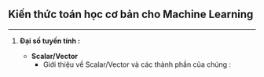 ## Kiến thức toán học cơ bản cho Machine Learning

---------------------------------------------------

1. **Đại số tuyến tính :**

    * **Scalar/Vector**
         * Giới thiệu về Scalar/Vector và các thành phần của chúng :
